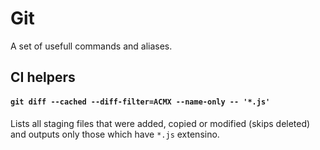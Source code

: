 Git
===

A set of usefull commands and aliases.


## CI helpers

#### `git diff --cached --diff-filter=ACMX --name-only -- '*.js'`

Lists all staging files that were added, copied or modified (skips deleted) and outputs only those which have `*.js` extensino.
